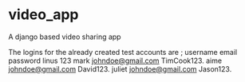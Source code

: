 # video_app
A django based video sharing app

The logins for the already created test accounts are ;
username        email       password
linus                       123
mark     johndoe@gmail.com    TimCook123.
aime    johndoe@gmail.com     David123.
juliet    johndoe@gmail.com     Jason123.

